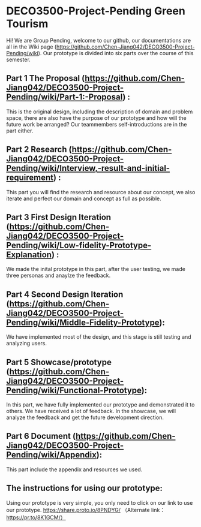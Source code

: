 # DECO3500-Project-Pending Green Tourism

Hi! We are Group Pending, welcome to our github, our documentations are all in the Wiki page (https://github.com/Chen-Jiang042/DECO3500-Project-Pending/wiki). Our prototype is divided into six parts over the course of this semester. 

## Part 1 The Proposal (https://github.com/Chen-Jiang042/DECO3500-Project-Pending/wiki/Part-1:-Proposal) :

This is the original design, including the description of domain and problem space, there are also have the purpose of our prototype and how will the future work be arranged? Our teammembers self-introductions are in the part either.

## Part 2 Research (https://github.com/Chen-Jiang042/DECO3500-Project-Pending/wiki/Interview,-result-and-initial-requirement) :

This part you will find the research and resource about our concept, we also iterate and perfect our domain and concept as full as possible.

## Part 3 First Design Iteration (https://github.com/Chen-Jiang042/DECO3500-Project-Pending/wiki/Low-fidelity-Prototype-Explanation) :

We made the inital prototype in this part, after the user testing, we made three personas and anaylze the feedback.

## Part 4 Second Design Iteration (https://github.com/Chen-Jiang042/DECO3500-Project-Pending/wiki/Middle-Fidelity-Prototype):

We have implemented most of the design, and this stage is still testing and analyzing users.


## Part 5 Showcase/prototype (https://github.com/Chen-Jiang042/DECO3500-Project-Pending/wiki/Functional-Prototype):

In this part, we have fully implemented our prototype and demonstrated it to others. We have received a lot of feedback. In the showcase, we will analyze the feedback and get the future development direction.


## Part 6 Document (https://github.com/Chen-Jiang042/DECO3500-Project-Pending/wiki/Appendix):

This part include the appendix and resources we used.

## The instructions for using our prototype:

Using our prototype is very simple, you only need to click on our link to use our prototype. https://share.proto.io/8PNDYG/ （Alternate link：https://pr.to/8K1GCM/）
